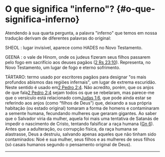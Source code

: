 # O que significa &quot;inferno&quot;? {#o-que-significa-inferno}

Atendendo à sua quarta pergunta, a palavra &quot;inferno&quot; que temos em nossa tradução derivam de diferentes palavras do original:

SHEOL : lugar invisível, aparece como HADES no Novo Testamento.

GEENA : o vale de Hinom, onde os judeus fizeram seus filhos passarem pelo fogo em sacrifício aos deuses pagãos ([2 Rs 23:10](http://bibliaonline.com.br/acf/2rs/23/10)). Representa, no Novo Testamento, um lugar de fogo e eterno sofrimento.

TÁRTARO: termo usado por escritores pagãos para designar &quot;os mais profundos abismos das regiões infernais&quot;, um lugar de extrema escuridão. Neste sentido é usado em[2 Pedro 2:4](http://bibliaonline.com.br/acf/2pe/2/4). Não acredito, porém, que os anjos de que fala[2 Pedro 2:4](http://bibliaonline.com.br/acf/2pe/2/4) sejam todos os que se rebelaram, mas parece-me que o versículo está relacionado com[Judas 1:6](http://bibliaonline.com.br/acf/jd/1/6), que pode ainda estar se referindo aos anjos (como “filhos de Deus”) que, deixando a sua própria habitação (ou estado original) tomaram a forma de homens e contaminaram a semente humana, fecundando mulheres que geraram gigantes. Ao saber que o Salvador viria da mulher, aquela foi mais uma tentativa de Satanás de impedir o nascimento de Cristo, tentando falsificar a raça humana ([Gn 6](http://bibliaonline.com.br/acf/gn/6)). Antes que a adulteração, ou corrupção física, da raça humana se alastrasse, Deus a destruiu, salvando apenas aqueles que não tinham sido contaminados: Noé e sua mulher, seus filhos e as mulheres de seus filhos (só casais humanos segundo o pensamento original de Deus).

*****